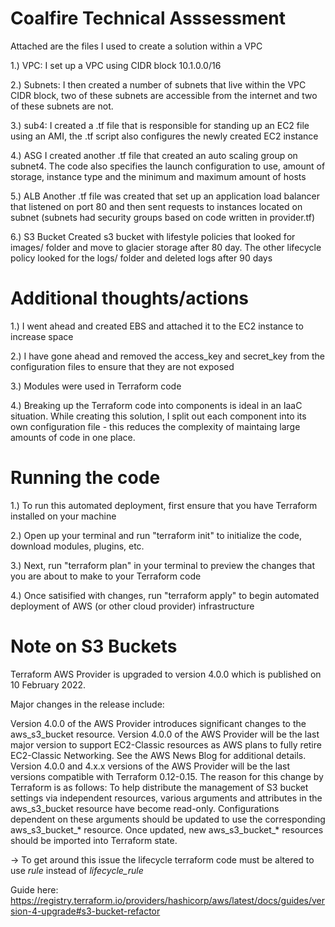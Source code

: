 # Coalfire Technical Asssessment

Attached are the files I used to create a solution within a VPC

1.) VPC:
I set up a VPC using CIDR block 10.1.0.0/16

2.) Subnets:
I then created a number of subnets that live within the VPC CIDR block, two of these subnets are accessible from the internet and two of these subnets are not.

3.) sub4:
I created a .tf file that is responsible for standing up an EC2 file using an AMI, the .tf script also configures the newly created EC2 instance

4.) ASG
I created another .tf file that created an auto scaling group on subnet4. The code also specifies the launch configuration to use, amount of storage, instance type and the minimum and maximum amount of hosts

5.) ALB
Another .tf file was created that set up an application load balancer that listened on port 80 and then sent requests to instances located on subnet (subnets had security groups based on code written in provider.tf)

6.) S3 Bucket
Created s3 bucket with lifestyle policies that looked for images/ folder and move to glacier storage after 80 day. The other lifecycle policy looked for the logs/ folder and deleted logs after 90 days

# Additional thoughts/actions

1.) I went ahead and created EBS and attached it to the EC2 instance to increase space

2.) I have gone ahead and removed the access_key and secret_key from the configuration files to ensure that they are not exposed

3.) Modules were used in Terraform code

4.) Breaking up the Terraform code into components is ideal in an IaaC situation. While creating this solution, I split out each component into its own configuration file - this reduces the complexity of maintaing large amounts of code in one place.

# Running the code

1.) To run this automated deployment, first ensure that you have Terraform installed on your machine

2.) Open up your terminal and run "terraform init" to initialize the code, download modules, plugins, etc.

3.) Next, run "terraform plan" in your terminal to preview the changes that you are about to make to your Terraform code

4.) Once satisified with changes, run "terraform apply" to begin automated deployment of AWS (or other cloud provider) infrastructure

# Note on S3 Buckets

Terraform AWS Provider is upgraded to version 4.0.0 which is published on 10 February 2022.

Major changes in the release include:

Version 4.0.0 of the AWS Provider introduces significant changes to the aws_s3_bucket resource.
Version 4.0.0 of the AWS Provider will be the last major version to support EC2-Classic resources as AWS plans to fully retire EC2-Classic Networking. See the AWS News Blog for additional details.
Version 4.0.0 and 4.x.x versions of the AWS Provider will be the last versions compatible with Terraform 0.12-0.15.
The reason for this change by Terraform is as follows: To help distribute the management of S3 bucket settings via independent resources, various arguments and attributes in the aws_s3_bucket resource have become read-only. Configurations dependent on these arguments should be updated to use the corresponding aws_s3_bucket_* resource. Once updated, new aws_s3_bucket_* resources should be imported into Terraform state.


-> To get around this issue the lifecycle terraform code must be altered to use _rule_ instead of _lifecycle_rule_


Guide here: https://registry.terraform.io/providers/hashicorp/aws/latest/docs/guides/version-4-upgrade#s3-bucket-refactor
